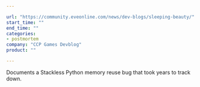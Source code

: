 ```yaml
---

url: "https://community.eveonline.com/news/dev-blogs/sleeping-beauty/"
start_time: ""
end_time: ""
categories:
- postmortem
company: "CCP Games Devblog"
product: ""

---
```


Documents a Stackless Python memory reuse bug that took years to track down.
